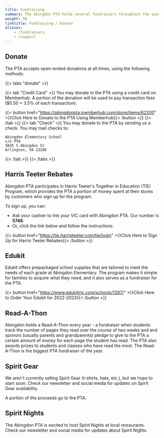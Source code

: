 ```yaml
---
title: Fundraising
summary: The Abingdon PTA holds several fundraisers throughout the year.
weight: 50
linktitle: Fundraising / Donate
aliases:
    - /fundraisers
    - /support
---
```


## Donate

The PTA accepts open-ended donations at all times, using the following methods:

{{< tabs "donate" >}}

{{< tab "Credit Card" >}}
You may donate to the PTA using a credit card on Memberhub. A portion of the donation will be used to pay transaction fees ($0.50 + 3.5% of each transaction).

{{< button href="https://abingdonpta.memberhub.com/store/items/62200" >}}Click Here to Donate to the PTA Using Memberhub{{< /button >}}
{{< /tab >}}
{{< tab "Check" >}}
You may donate to the PTA by sending us a check. You may mail checks to:
```
Abingdon Elementary School  
c/o PTA  
3035 S Abingdon St  
Arlington, VA 22206
```
{{< /tab >}}
{{< /tabs >}}

## Harris Teeter Rebates

Abingdon PTA participates in Harris Teeter's Together in Education (TIE) Program, which provides the PTA a portion of money spent at their stores by customers who sign up for the program.

To sign up, you can:
- Ask your cashier to link your VIC card with Abingdon PTA. Our number is **5748**.
- Or, click the link below and follow the instructions:

{{< button href="https://tie.harristeeter.com/tie/login" >}}Click Here to Sign Up for Harris Teeter Rebates{{< /button >}}

## Edukit

Edukit offers prepackaged school supplies that are tailored to meet the needs of each grade at Abingdon Elementary. The program makes it simple for families to acquire what they need, and it also serves as a fundraiser for the PTA.

{{< button href="https://www.edukitinc.com/schools/1287/" >}}Click Here to Order Your Edukit for 2022-2023{{< /button >}}

## Read-A-Thon

Abingdon holds a Read-A-Thon every year - a fundraiser when students track the number of pages they read over the course of two weeks and and sponors (usually parents and grandparents) pledge to give to the PTA a certain amount of money for each page the student has read. The PTA also awards prizes to students and classes who have read the most. The Read-A-Thon is the biggest PTA fundraiser of the year.

## Spirit Gear

We aren't currently selling Spirit Gear (t-shirts, hats, etc.), but we hope to start soon. Check our newsletter and social media for updates on Spirit Gear availability.

A portion of the proceeds go to the PTA.

## Spirit Nights

The Abingdon PTA is excited to host Spirit Nights at local restaurants. Check our newsletter and social media for updates about Spirit Nights.